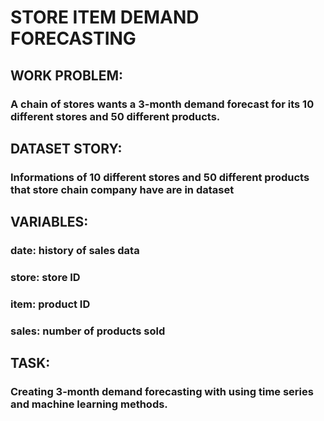 # STORE ITEM DEMAND FORECASTING

## WORK PROBLEM:

### A chain of stores wants a 3-month demand forecast for its 10 different stores and 50 different products.

## DATASET STORY:

### Informations of 10 different stores and 50 different products that store chain company have are in dataset

## VARIABLES:

### date: history of sales data
### store: store ID
### item: product ID
### sales: number of products sold

## TASK:

### Creating 3-month demand forecasting with using time series and machine learning methods.
